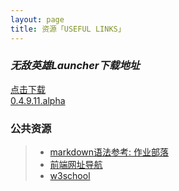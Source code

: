 ```yaml
---
layout: page
title: 资源「USEFUL LINKS」 
---
```


### *无敌英雄Launcher下载地址*

<a class="btn btn-lg btn-success" href="http://ughorse.ufile.ucloud.com.cn/h5r_launcher.7z">
    <i class="fa fa-download fa-2x pull-left" aria-hidden="true"></i>点击下载<br>0.4.9.11.alpha
</a>
  
  
    
### 公共资源
>* [markdown语法参考: 作业部落](https://www.zybuluo.com/mdeditor)
>* [前端网址导航](http://nav.templatesy.com/)
>* [w3school](http://www.w3school.com.cn)
